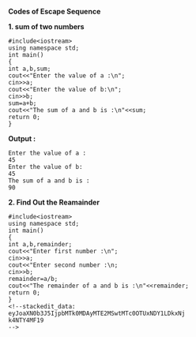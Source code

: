 **Codes of Escape Sequence**


**1. sum of two numbers**
```
#include<iostream>
using namespace std;
int main()
{
int a,b,sum;
cout<<"Enter the value of a :\n";
cin>>a;
cout<<"Enter the value of b:\n";
cin>>b;
sum=a+b;
cout<<"The sum of a and b is :\n"<<sum;
return 0;
}
```

**Output :**
```
Enter the value of a :
45
Enter the value of b:
45
The sum of a and b is :
90
```
**2. Find Out the Reamainder** 
```
#include<iostream>
using namespace std;
int main()
{
int a,b,remainder;
cout<<"Enter first number :\n";
cin>>a;
cout<<"Enter second number :\n;
cin>>b;
remainder=a/b;
cout<<"The remainder of a and b is :\n"<<remainder;
return 0;
}
<!--stackedit_data:
eyJoaXN0b3J5IjpbMTk0MDAyMTE2MSwtMTc0OTUxNDY1LDkxNj
k4NTY4MF19
-->